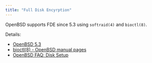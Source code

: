 ```yaml
---
title: "Full Disk Encyrption"
---
```


OpenBSD supports FDE since 5.3 using `softraid(4)` and `bioctl(8)`.

Details:

* [OpenBSD 5.3](http://www.openbsd.org/53.html)
* [bioctl(8) - OpenBSD manual pages](http://man.openbsd.org/bioctl)
* [OpenBSD FAQ: Disk Setup](https://www.openbsd.org/faq/faq14.html#softraidFDE)
